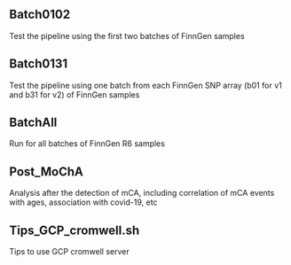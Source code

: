 ## Batch0102
Test the pipeline using the first two batches of FinnGen samples

## Batch0131
Test the pipeline using one batch from each FinnGen SNP array (b01 for v1 and b31 for v2) of FinnGen samples

## BatchAll
Run for all batches of FinnGen R6 samples

## Post_MoChA
Analysis after the detection of mCA, including correlation of mCA events with ages, association with covid-19, etc 

## Tips_GCP_cromwell.sh
Tips to use GCP cromwell server
